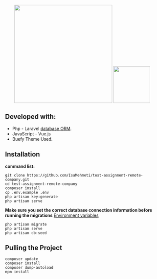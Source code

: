 <p align="center"><a href="https://laravel.com" target="_blank"><img src="https://raw.githubusercontent.com/laravel/art/master/logo-lockup/5%20SVG/2%20CMYK/1%20Full%20Color/laravel-logolockup-cmyk-red.svg" width="320"></a>
<a href="https://vuejs.org" target="_blank"><img src="https://upload.wikimedia.org/wikipedia/commons/thumb/9/95/Vue.js_Logo_2.svg/512px-Vue.js_Logo_2.svg.png?20170919082558" width="120"></a>
</p>


## Developed with:

- Php - Laravel [database ORM](https://laravel.com/docs/eloquent). 
- JavaScript - Vue.js 
- Buefy Theme Used.

## Installation

**command list:**

    git clone https://github.com/IsaMehmeti/test-assignment-remote-company.git
    cd test-assignment-remote-company
    composer install
    cp .env.example .env
    php artisan key:generate
    php artisan serve
  
    
**Make sure you set the correct database connection information before running the migrations** [Environment variables](#environment-variables)

    php artisan migrate
    php artisan serve
	php artisan db:seed

## Pulling the Project

	composer update
	composer install
	composer dump-autoload
    npm install
	
